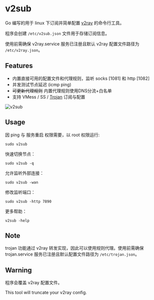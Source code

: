 # v2sub

Go 编写的用于 linux 下订阅并简单配置 [v2ray](https://github.com/v2ray/v2ray-core) 的命令行工具。

程序会创建 `/etc/v2sub.json` 文件用于存储订阅信息。

使用前需确保 v2ray.service 服务已注册且默认 v2ray 配置文件路径为 `/etc/v2ray.json`。

## Features

+ 内置直接可用的配置文件和代理规则，监听 socks \[1081\] 和 http \[1082\]
+ 并发测试节点延迟 (icmp ping)
+ ~~可更新代理规则~~ 内置代理规则使用DNS分流+白名单
+ 支持 VMess / SS / [Trojan](https://github.com/trojan-gfw/trojan) 订阅与配置

![v2sub](https://github.com/arkrz/v2sub/raw/master/v2sub.png)

## Usage

因 ping 与 服务重启 权限需要，以 root 权限运行:

```shell
sudo v2sub
```

快速切换节点：

```shell
sudo v2sub -q
```

允许监听外部连接：

```shell
sudo v2sub -wan
```

修改监听端口：

```shell
sudo v2sub -http 7890
```

更多帮助：

```shell script
v2sub -help
```

## Note

trojan 功能通过 v2ray 转发实现，因此可以使用规则代理。使用前需确保 trojan.service 服务已注册且默认配置文件路径为 `/etc/trojan.json`。

## Warning

程序会覆盖 v2ray 配置文件。

This tool will truncate your v2ray config.